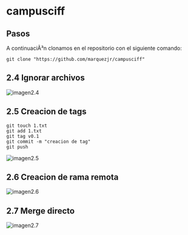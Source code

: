 # campusciff
## Pasos

A continuaciÃ³n clonamos en el repositorio con el siguiente comando:

~~~
git clone "https://github.com/marquezjr/campusciff" 
~~~

## 2.4 Ignorar archivos

![imagen2.4](https://github.com/marquezjr/campusciff/tree/master/Imagenes/2_4.jpg)

## 2.5 Creacion de tags

~~~
git touch 1.txt
git add 1.txt
git tag v0.1
git commit -m "creacion de tag"
git push
~~~
![imagen2.5](https://github.com/marquezjr/campusciff/tree/master/Imagenes/2_5.jpg)

## 2.6 Creacion de rama remota

![imagen2.6](https://github.com/marquezjr/campusciff/tree/master/Imagenes/2_6.jpg)

## 2.7 Merge directo

![imagen2.7](https://github.com/marquezjr/campusciff/tree/master/Imagenes/2_7.jpg)